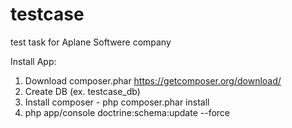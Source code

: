 # testcase
test task for Aplane Softwere company

Install App:

1. Download composer.phar https://getcomposer.org/download/
2. Create DB (ex. testcase_db)
3. Install composer - php composer.phar install
4. php app/console doctrine:schema:update --force
